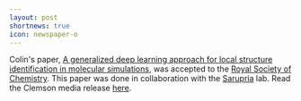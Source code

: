 ```yaml
---
layout: post
shortnews: true
icon: newspaper-o
---
```


Colin's paper, [A generalized deep learning approach for local structure identification in molecular simulations](https://pubs.rsc.org/en/content/articlelanding/2019/sc/c9sc02097g#!divAbstract), was accepted to the [Royal Society of Chemistry](https://www.rsc.org/). This paper was done in collaboration with the [Sarupria](https://www.clemson.edu/cecas/departments/chbe/people/sarupria_s.html) lab. Read the Clemson media release [here](https://newsstand.clemson.edu/working-together-pays-off-for-engineering-students/).
